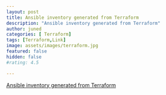 ```yaml
---
layout: post
title: Ansible inventory generated from Terraform
description: "Ansible inventory generated from Terraform"
author: juned
categories: [ Terraform]
tags: [Terraform,Link]
image: assets/images/terraform.jpg
featured: false
hidden: false
#rating: 4.5

---
```

[Ansible inventory generated from Terraform](http://aukjan.vanbelkum.nl/2016/02/23/Ansible-inventory-from-Terraform/)
